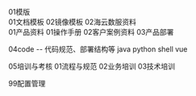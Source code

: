 01模版	
	01文档模板
	02镜像模板
02海云数服资料	
	01产品资料
		01操作手册
	02客户案例资料
03产品部署

04code	-- 代码规范、部署结构等
	java
	python
    shell
    vue

05培训与考核	
	01流程与规范
	02业务培训
	03技术培训
	
99配置管理	
	


